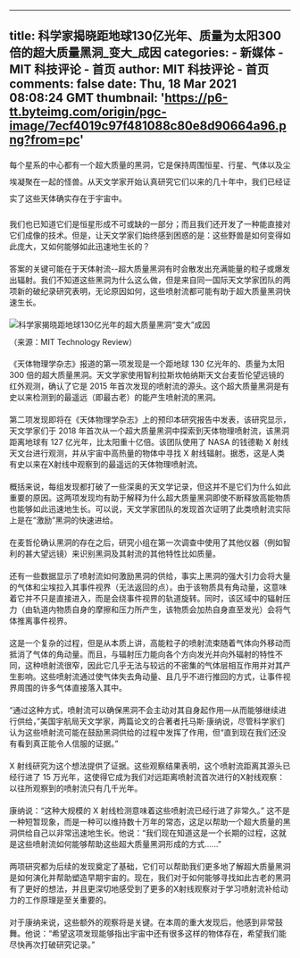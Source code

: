 
---
title: 科学家揭晓距地球130亿光年、质量为太阳300倍的超大质量黑洞_变大_成因
categories: 
    - 新媒体
    - MIT 科技评论 - 首页
author: MIT 科技评论 - 首页
comments: false
date: Thu, 18 Mar 2021 08:08:24 GMT
thumbnail: 'https://p6-tt.byteimg.com/origin/pgc-image/7ecf4019c97f481088c80e8d90664a96.png?from=pc'
---

<div>   
<p style="line-height: 30px;">﻿<span style="text-align: start;">每个星系的中心都有一个超大质量的黑洞，它是保持周围恒星、行星、气体以及尘埃凝聚在一起的怪兽。从天文学家开始认真研究它们以来的几十年中，我们已经证实了这些天体确实存在于宇宙中。</span></p><p data-track="3" style="margin-top: 20px; margin-bottom: 20px; padding: 0px; border: 0px;">我们也已知道它们是恒星形成不可或缺的一部分；而且我们还开发了一种能直接对它们成像的技术。但是，让天文学家们始终感到困惑的是：这些野兽是如何变得如此庞大，又如何能够如此迅速地生长的？</p><p data-track="5" style="margin-top: 20px; margin-bottom: 20px; padding: 0px; border: 0px;">答案的关键可能在于天体射流--超大质量黑洞有时会散发出充满能量的粒子或爆发出辐射。我们不知道这些黑洞为什么这么做，但是来自同一国际天文学家团队的两项新的破纪录研究表明，无论原因如何，这些喷射流都可能有助于超大质量黑洞快速生长。</p><div class="pgc-img" style="margin: 18px 0px; padding: 0px; border: 0px;"><img src="https://p6-tt.byteimg.com/origin/pgc-image/7ecf4019c97f481088c80e8d90664a96.png?from=pc" img_width="1080" img_height="675" alt="科学家揭晓距地球130亿光年的超大质量黑洞“变大”成因" inline="0" class="syl-page-img" style="margin: 0px auto 8px; padding: 0px; cursor: zoom-in; max-width: 100%; display: block;" referrerpolicy="no-referrer"><p class="pgc-img-caption" style="margin-bottom: 0px; padding: 0px; border: 0px; position: relative; line-height: 16px;"><span style="font-size: 14px;">（来源：MIT Technology Review）</span></p></div><p data-track="9" style="margin-top: 20px; margin-bottom: 20px; padding: 0px; border: 0px;">《天体物理学杂志》报道的第一项发现是一个距地球 130 亿光年的、质量为太阳 300 倍的超大质量黑洞。天文学家使用智利拉斯坎帕纳斯天文台麦哲伦望远镜的红外观测，确认了它是 2015 年首次发现的喷射流的源头。这个超大质量黑洞是有史以来检测到的最遥远（即最古老）的能产生喷射流的黑洞。</p><p data-track="11" style="margin-top: 20px; margin-bottom: 20px; padding: 0px; border: 0px;">第二项发现即将在《天体物理学杂志》上的预印本研究报告中发表，该研究显示，天文学家们于 2018 年首次从一个超大质量黑洞中探索到天体物理喷射流，该黑洞距离地球有 127 亿光年，比太阳重十亿倍。该团队使用了 NASA 的钱德勒 X 射线天文台进行观测，并从宇宙中高热量的物体中寻找 X 射线辐射。据悉，这是人类有史以来在X射线中观察到的最遥远的天体物理喷射流。</p><p data-track="13" style="margin-top: 20px; margin-bottom: 20px; padding: 0px; border: 0px;">概括来说，每组发现都打破了一些深奥的天文学记录，但这并不是它们为什么如此重要的原因。这两项发现均有助于解释为什么超大质量黑洞即使不断释放高能物质也能够如此迅速地生长。可以说，天文学家团队的发现首次证明了此类喷射流实际上是在“激励”黑洞的快速进给。</p><p data-track="15" style="margin-top: 20px; margin-bottom: 20px; padding: 0px; border: 0px;">在麦哲伦确认黑洞的存在之后，研究小组在第一次调查中使用了其他仪器（例如智利的甚大望远镜）来识别黑洞及其射流的其他特性比如质量。</p><p data-track="17" style="margin-top: 20px; margin-bottom: 20px; padding: 0px; border: 0px;">还有一些数据显示了喷射流如何激励黑洞的供给，事实上黑洞的强大引力会将大量的气体和尘埃拉入其事件视界（无法返回的点）。由于该物质具有角动量，这意味着它并不只是直接进入，而是会绕事件视界的轨道旋转。同时，该区域中的辐射压力（由轨道内物质自身的摩擦和压力所产生，该物质会加热自身直至发光）会将气体推离事件视界。</p><p data-track="19" style="margin-top: 20px; margin-bottom: 20px; padding: 0px; border: 0px;">这是一个复杂的过程，但是从本质上讲，高能粒子的喷射流束随着气体向外移动而抵消了气体的角动量。而且，与辐射压力能向各个方向发光并向外辐射的特性不同，这种喷射流很窄，因此它几乎无法与较远的不密集的气体层相互作用并对其产生影响。这些喷射流通过使气体失去角动量、且几乎不进行推回的方式，让事件视界周围的许多气体直接落入其中。</p><p data-track="21" style="margin-top: 20px; margin-bottom: 20px; padding: 0px; border: 0px;">“通过这种方式，喷射流可以确保黑洞不会主动对其自身起作用—从而能够继续进行供给，”美国宇航局天文学家，两篇论文的合著者托马斯·康纳说，尽管科学家们认为这些喷射流可能在鼓励黑洞供给的过程中发挥了作用，但“直到现在我们还没有看到真正能令人信服的证据。”</p><p data-track="23" style="margin-top: 20px; margin-bottom: 20px; padding: 0px; border: 0px;">X 射线研究为这个想法提供了证据。这些观察结果表明，这个喷射流距离其源头已经行进了 15 万光年，这使得它成为我们对远距离喷射流首次进行的X射线观察：以往所观察到的喷射流只有几千光年。</p><p data-track="25" style="margin-top: 20px; margin-bottom: 20px; padding: 0px; border: 0px;">康纳说：“这种大规模的 X 射线检测意味着这些喷射流已经行进了非常久。” 这不是一种短暂现象，而是一种可以维持数十万年的常态，这足以帮助一个超大质量的黑洞供给自己以非常迅速地生长。他说：“我们现在知道这是一个长期的过程，这就是这些喷射流如何能够帮助这些超大质量黑洞形成的方式......”</p><p data-track="27" style="margin-top: 20px; margin-bottom: 20px; padding: 0px; border: 0px;">两项研究都为后续的发现奠定了基础，它们可以帮助我们更多地了解超大质量黑洞是如何演化并帮助塑造早期宇宙的。现在，我们对于如何能够寻找如此古老的黑洞有了更好的想法，并且更深切地感受到了更多的X射线观察对于学习喷射流补给动力的工作原理是至关重要的。</p><p data-track="29" style="margin-top: 20px; margin-bottom: 20px; padding: 0px; border: 0px;">对于康纳来说，这些额外的观察将是关键。在本周的重大发现后，他感到非常鼓舞。他说：“希望这项发现能够指出宇宙中还有很多这样的物体存在，希望我们能尽快再次打破研究记录。”</p>  
</div>
            